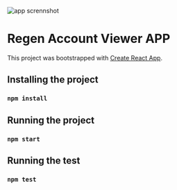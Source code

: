![app scrennshot](https://user-images.githubusercontent.com/530644/168109361-1f5e86bb-1097-4393-820f-32a5932e7205.png)

# Regen Account Viewer APP

This project was bootstrapped with [Create React App](https://github.com/facebook/create-react-app).

## Installing the project

### `npm install`

## Running the project

### `npm start`

## Running the test

### `npm test`
